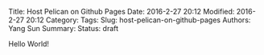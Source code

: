 Title: Host Pelican on Github Pages
Date: 2016-2-27 20:12
Modified: 2016-2-27 20:12
Category: 
Tags:
Slug: host-pelican-on-github-pages
Authors: Yang Sun
Summary:
Status: draft

Hello World!